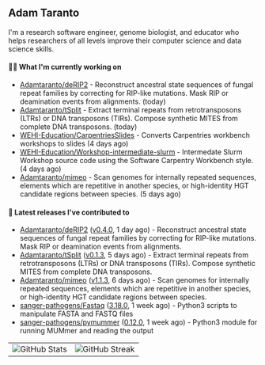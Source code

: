 ## Adam Taranto

I'm a research software engineer, genome biologist, and educator who helps researchers of all levels
improve their computer science and data science skills.

#### 👩‍💻 What I'm currently working on

- [Adamtaranto/deRIP2](https://github.com/Adamtaranto/deRIP2) - Reconstruct ancestral state sequences of fungal repeat families by correcting for RIP-like mutations. Mask RIP or deamination events from alignments. (today)
- [Adamtaranto/tSplit](https://github.com/Adamtaranto/tSplit) - Extract terminal repeats from retrotransposons (LTRs) or DNA transposons (TIRs). Compose synthetic MITES from complete DNA transposons. (today)
- [WEHI-Education/CarpentriesSlides](https://github.com/WEHI-Education/CarpentriesSlides) - Converts Carpentries workbench workshops to slides (4 days ago)
- [WEHI-Education/Workshop-intermediate-slurm](https://github.com/WEHI-Education/Workshop-intermediate-slurm) - Intermedate Slurm Workshop source code using the Software Carpentry Workbench style. (4 days ago)
- [Adamtaranto/mimeo](https://github.com/Adamtaranto/mimeo) - Scan genomes for internally repeated sequences, elements which are repetitive in another species, or high-identity HGT candidate regions between species. (5 days ago)

#### 🔭 Latest releases I've contributed to

- [Adamtaranto/deRIP2](https://github.com/Adamtaranto/deRIP2) ([v0.4.0](https://github.com/Adamtaranto/deRIP2/releases/tag/v0.4.0), 1 day ago) - Reconstruct ancestral state sequences of fungal repeat families by correcting for RIP-like mutations. Mask RIP or deamination events from alignments.
- [Adamtaranto/tSplit](https://github.com/Adamtaranto/tSplit) ([v0.1.3](https://github.com/Adamtaranto/tSplit/releases/tag/v0.1.3), 5 days ago) - Extract terminal repeats from retrotransposons (LTRs) or DNA transposons (TIRs). Compose synthetic MITES from complete DNA transposons.
- [Adamtaranto/mimeo](https://github.com/Adamtaranto/mimeo) ([v1.1.3](https://github.com/Adamtaranto/mimeo/releases/tag/v1.1.3), 6 days ago) - Scan genomes for internally repeated sequences, elements which are repetitive in another species, or high-identity HGT candidate regions between species.
- [sanger-pathogens/Fastaq](https://github.com/sanger-pathogens/Fastaq) ([3.18.0](https://github.com/sanger-pathogens/Fastaq/releases/tag/3.18.0), 1 week ago) - Python3 scripts to manipulate FASTA and FASTQ files
- [sanger-pathogens/pymummer](https://github.com/sanger-pathogens/pymummer) ([0.12.0](https://github.com/sanger-pathogens/pymummer/releases/tag/0.12.0), 1 week ago) - Python3 module for running MUMmer and reading the output

<table>
  <tr style="border: none">
    <td valign="top" style="border: none">
      <img src="https://github-readme-stats.vercel.app/api?username=adamtaranto&rank_icon=percentile&show_icons=true&theme=transparent" alt="GitHub Stats" />
    </td>
    <td valign="top" style="border: none">
      <img src="https://github-readme-streak-stats.herokuapp.com?user=adamtaranto&mode=weekly&theme=transparent" alt="GitHub Streak" />
    </td>
  </tr>
</table>